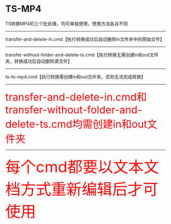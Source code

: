 # TS-MP4
TS转换MP4的三个批处理，均可单独使用，使用方法各自不同
<hr>transfer-and-delete-in.cmd【执行转换成功后自动删除in文件夹中的原始文件】
<hr>transfer-without-folder-and-delete-ts.cmd【执行转换无需创建in和out文件夹，转换成功后自动删除源文件】
<hr>ts-to-mp4.cmd【执行转换需创建in和out文件夹，否则无法完成转换】
<hr><font size="6" color="red">transfer-and-delete-in.cmd和transfer-without-folder-and-delete-ts.cmd均需创建in和out文件夹</font>
<hr><font size="8" color="red">每个cmd都要以文本文档方式重新编辑后才可使用</font>
